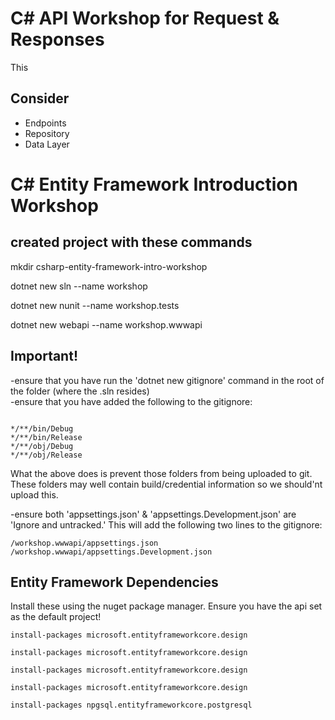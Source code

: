 # C# API Workshop for Request & Responses

This 

## Consider
- Endpoints
- Repository
- Data Layer

# C# Entity Framework Introduction Workshop

## created project with these commands

mkdir csharp-entity-framework-intro-workshop  

dotnet new sln --name workshop  

dotnet new nunit --name workshop.tests  

dotnet new webapi --name workshop.wwwapi  


## Important!

-ensure that you have run the 'dotnet new gitignore' command in the root of the folder (where the .sln resides)  
-ensure that you have added the following to the gitignore:  
```

*/**/bin/Debug   
*/**/bin/Release   
*/**/obj/Debug   
*/**/obj/Release   
```
What the above does is prevent those folders from being uploaded to git.  These folders may well contain build/credential information so we should'nt upload this.

-ensure both 'appsettings.json' & 'appsettings.Development.json' are 'Ignore and untracked.'  This will add the following two lines to the gitignore:
```
/workshop.wwwapi/appsettings.json
/workshop.wwwapi/appsettings.Development.json
```


## Entity Framework Dependencies   

Install these using the nuget package manager.  Ensure you have the api set as the default project!  

```
install-packages microsoft.entityframeworkcore.design  

install-packages microsoft.entityframeworkcore.design  

install-packages microsoft.entityframeworkcore.design  

install-packages microsoft.entityframeworkcore.design  

install-packages npgsql.entityframeworkcore.postgresql  
```

## 


